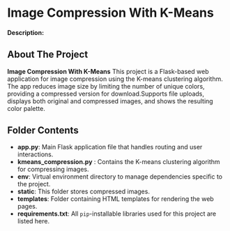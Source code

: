 # Image Compression With K-Means

#### Description:

## About The Project

**Image Compression With K-Means** This project is a Flask-based web application for image compression using the K-means clustering algorithm. The app reduces image size by limiting the number of unique colors, providing a compressed version for download.Supports file uploads, displays both original and compressed images, and shows the resulting color palette.
## Folder Contents
- **app.py**: Main Flask application file that handles routing and user interactions.
- **kmeans_compression.py** :  Contains the K-means clustering algorithm for compressing images.
- **env**: Virtual environment directory to manage dependencies specific to the project.
- **static**: This folder stores compressed images.
- **templates**:  Folder containing HTML templates for rendering the web pages.
- **requirements.txt**: All ```pip```-installable libraries used for this project are listed here.
